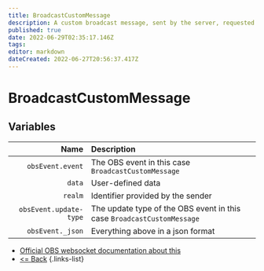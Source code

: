 ```yaml
---
title: BroadcastCustomMessage
description: A custom broadcast message, sent by the server, requested by one of the websocket clients.
published: true
date: 2022-06-29T02:35:17.146Z
tags: 
editor: markdown
dateCreated: 2022-06-27T20:56:37.417Z
---
```


# BroadcastCustomMessage

## Variables

Name | Description
----:|:------------
| `obsEvent.event` | The OBS event in this case `BroadcastCustomMessage`
| `data` | User-defined data
| `realm` | Identifier provided by the sender
| `obsEvent.update-type` | The update type of the OBS event in this case `BroadcastCustomMessage`
| `obsEvent._json` | Everything above in a json format

* [Official OBS websocket documentation about this](https://github.com/obsproject/obs-websocket/blob/4.x-current/docs/generated/protocol.md#broadcastcustommessage)
* [<= Back](/en/Integrations/OBS/Events)
{.links-list}
